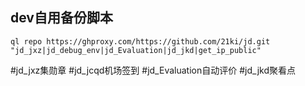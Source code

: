 ## dev自用备份脚本
```
ql repo https://ghproxy.com/https://github.com/21ki/jd.git "jd_jxz|jd_debug_env|jd_Evaluation|jd_jkd|get_ip_public"

```
#jd_jxz集勋章
#jd_jcqd机场签到
#jd_Evaluation自动评价
#jd_jkd聚看点

